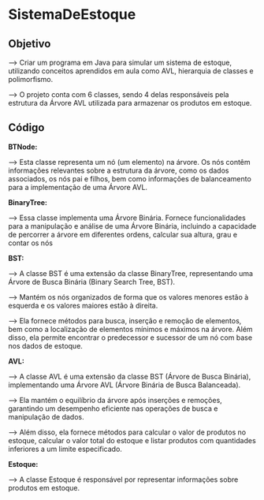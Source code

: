 # SistemaDeEstoque
## Objetivo

--> Criar um programa em Java para simular um sistema de estoque, utilizando conceitos aprendidos em aula como AVL, hierarquia de classes e polimorfismo.

--> O projeto conta com 6 classes, sendo 4 delas responsáveis pela estrutura da Árvore AVL utilizada para armazenar os produtos em estoque. 

## Código
**BTNode:** 

--> Esta classe representa um nó (um elemento) na árvore. Os nós contêm informações relevantes sobre a estrutura 
da árvore, como os dados associados, os nós pai e filhos, bem como informações de balanceamento para a implementação de uma Árvore AVL.

**BinaryTree:**

--> Essa classe implementa uma Árvore Binária. Fornece funcionalidades para a manipulação e análise de uma Árvore Binária, incluindo a capacidade de percorrer a árvore em diferentes ordens, calcular sua altura, grau e contar os nós

**BST:**

--> A classe BST é uma extensão da classe BinaryTree, representando uma Árvore de Busca Binária (Binary Search Tree, BST). 

--> Mantém os nós organizados de forma que os valores menores estão à esquerda e os valores maiores estão à direita. 

--> Ela fornece métodos para busca, inserção e remoção de elementos, bem como a localização de elementos mínimos e máximos na árvore. Além disso, ela permite encontrar o predecessor e sucessor de um nó com base nos dados de estoque.

**AVL:**

--> A classe AVL é uma extensão da classe BST (Árvore de Busca Binária), implementando uma Árvore AVL (Árvore Binária de Busca Balanceada).

--> Ela mantém o equilíbrio da árvore após inserções e remoções, garantindo um desempenho eficiente nas operações de busca e manipulação de dados. 

--> Além disso, ela fornece métodos para calcular o valor de produtos no estoque, calcular o valor total do estoque e listar produtos com quantidades inferiores a um limite especificado.  

**Estoque:**

--> A classe Estoque é responsável por representar informações sobre produtos em estoque.
